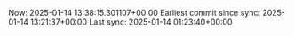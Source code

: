 Now: 2025-01-14 13:38:15.301107+00:00 Earliest commit since sync: 2025-01-14 13:21:37+00:00 Last sync: 2025-01-14 01:23:40+00:00
